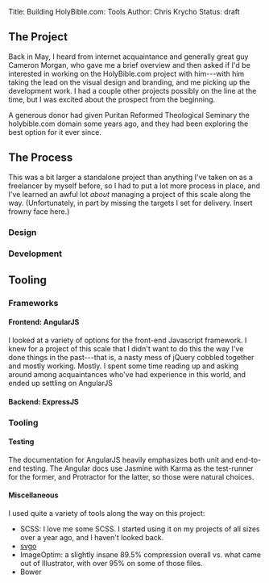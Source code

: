 Title: Building HolyBible.com: Tools
Author: Chris Krycho
Status: draft

## The Project

Back in May, I heard from internet acquaintance and generally great guy Cameron Morgan, who gave me a brief overview and then asked if I'd be interested in working on the HolyBible.com project with him---with him taking the lead on the visual design and branding, and me picking up the development work. I had a couple other projects possibly on the line at the time, but I was excited about the prospect from the beginning.

A generous donor had given Puritan Reformed Theological Seminary the holybible.com domain some years ago, and they had been exploring the best option for it ever since. 

## The Process

This was a bit larger a standalone project than anything I've taken on as a freelancer by myself before, so I had to put a lot more process in place, and I've learned an awful lot *about* managing a project of this scale along the way. (Unfortunately, in part by missing the targets I set for delivery. Insert frowny face here.)

### Design

### Development

## Tooling

### Frameworks

#### Frontend: AngularJS

I looked at a variety of options for the front-end Javascript framework. I knew for a project of this scale that I didn't want to do this the way I've done things in the past---that is, a nasty mess of jQuery cobbled together and mostly working. Mostly. I spent some time reading up and asking around among acquaintances who've had experience in this world, and ended up settling on AngularJS

#### Backend: ExpressJS

### Tooling

#### Testing

The documentation for AngularJS heavily emphasizes both unit and end-to-end testing. The Angular docs use Jasmine with Karma as the test-runner for the former, and Protractor for the latter, so those were natural choices.

#### Miscellaneous

I used quite a variety of tools along the way on this project:

- SCSS: I love me some SCSS. I started using it on my projects of all sizes over a year ago, and I haven't looked back.
- [svgo][1]
- ImageOptim: a slightly insane 89.5% compression overall vs. what came out of Illustrator, with over 95% on some of those files.
- Bower


[1]:	https://github.com/svg/svgo